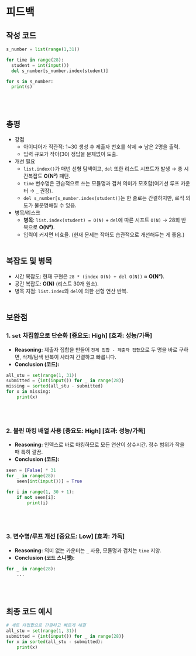 # 피드백
## 작성 코드
~~~python
s_number = list(range(1,31))

for time in range(28):
  student = int(input())
  del s_number[s_number.index(student)]

for s in s_number:
  print(s)
~~~
<br><br>

## 총평
- 강점
  - 아이디어가 직관적: 1~30 생성 후 제출자 번호를 삭제 ⇒ 남은 2명을 출력.
  - 입력 규모가 작아(30) 정답을 문제없이 도출.
- 개선 필요
  - `list.index()`가 매번 선형 탐색이고, `del` 또한 리스트 시프트가 발생 → 총 시간복잡도 **O(N²)** 패턴.
  - `time` 변수명은 관습적으로 쓰는 모듈명과 겹쳐 의미가 모호함(여기선 루프 카운터 → `_` 권장).
  - `del s_number[s_number.index(student)]`는 한 줄로는 간결하지만, 로직 의도가 불분명해질 수 있음.
- 병목/리스크
  - **병목**: `list.index(student) = O(N)` + `del`에 따른 시프트 `O(N)` → 28회 반복으로 **O(N²)**.
  - 입력이 커지면 비효율. (현재 문제는 작아도 습관적으로 개선해두는 게 좋음.)
<br><br>

## 복잡도 및 병목
- 시간 복잡도: 현재 구현은 `28 * (index O(N) + del O(N))` ≈ **O(N²)**.
- 공간 복잡도: **O(N)** (리스트 30개 원소).
- 병목 지점: `list.index`와 `del`에 의한 선형 연산 반복.
<br><br>

## 보완점
### 1. `set` 차집합으로 단순화  [중요도: High] [효과: 성능/가독]
- **Reasoning:** 제출자 집합을 만들어 `전체 집합 - 제출자 집합`으로 두 명을 바로 구하면, 삭제/탐색 반복이 사라져 간결하고 빠릅니다.
- **Conclusion (코드):**
~~~python
all_stu = set(range(1, 31))
submitted = {int(input()) for _ in range(28)}
missing = sorted(all_stu - submitted)
for x in missing:
    print(x)
~~~

<br><br>

### 2. 불린 마킹 배열 사용  [중요도: High] [효과: 성능/가독]
- **Reasoning:** 인덱스로 바로 마킹하므로 모든 연산이 상수시간. 정수 범위가 작을 때 특히 깔끔.
- **Conclusion (코드):**
~~~python
seen = [False] * 31
for _ in range(28):
    seen[int(input())] = True

for i in range(1, 30 + 1):
    if not seen[i]:
        print(i)
~~~

<br><br>

### 3. 변수명/루프 개선  [중요도: Low] [효과: 가독]
- **Reasoning:** 의미 없는 카운터는 `_` 사용, 모듈명과 겹치는 `time` 지양.
- **Conclusion (코드 스니펫):**
~~~python
for _ in range(28):
    ...
~~~
<br><br>

## 최종 코드 예시
~~~python
# 세트 차집합으로 간결하고 빠르게 해결
all_stu = set(range(1, 31))
submitted = {int(input()) for _ in range(28)}
for x in sorted(all_stu - submitted):
    print(x)
~~~
